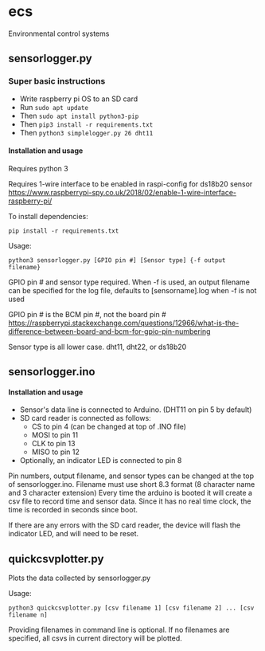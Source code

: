# ecs
Environmental control systems

## sensorlogger.py
### Super basic instructions

- Write raspberry pi OS to an SD card
- Run `sudo apt update`
- Then `sudo apt install python3-pip`
- Then `pip3 install -r requirements.txt`
- Then `python3 simplelogger.py 26 dht11`

#### Installation and usage
Requires python 3

Requires 1-wire interface to be enabled in raspi-config for ds18b20 sensor https://www.raspberrypi-spy.co.uk/2018/02/enable-1-wire-interface-raspberry-pi/

To install dependencies:

`pip install -r requirements.txt`
  
Usage:

`python3 sensorlogger.py [GPIO pin #] [Sensor type] {-f output filename}`

GPIO pin # and sensor type required. When -f is used, an output filename can be specified for the log file, defaults to [sensorname].log when -f is not used

GPIO pin # is the BCM pin #, not the board pin # https://raspberrypi.stackexchange.com/questions/12966/what-is-the-difference-between-board-and-bcm-for-gpio-pin-numbering

Sensor type is all lower case. dht11, dht22, or ds18b20

## sensorlogger.ino
#### Installation and usage
- Sensor's data line is connected to Arduino. (DHT11 on pin 5 by default)
- SD card reader is connected as follows:
	+ CS to pin 4 (can be changed at top of .INO file)
	+ MOSI to pin 11
	+ CLK to pin 13
	+ MISO to pin 12
- Optionally, an indicator LED is connected to pin 8

Pin numbers, output filename, and sensor types can be changed at the top of sensorlogger.ino. Filename must use short 8.3 format (8 character name and 3 character extension) Every time the arduino is booted it will create a csv file to record time and sensor data. Since it has no real time clock, the time is recorded in seconds since boot. 

If there are any errors with the SD card reader, the device will flash the indicator LED, and will need to be reset.

## quickcsvplotter.py
Plots the data collected by sensorlogger.py

Usage:

`python3 quickcsvplotter.py [csv filename 1] [csv filename 2] ... [csv filename n]`

Providing filenames in command line is optional. If no filenames are specified, all csvs in current directory will be plotted.
